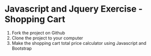 Javascript and Jquery Exercise - Shopping Cart
=============================

1. Fork the project on Github
2. Clone the project to your computer
3. Make the shopping cart total price calculator using Javascript and Bootstrap

